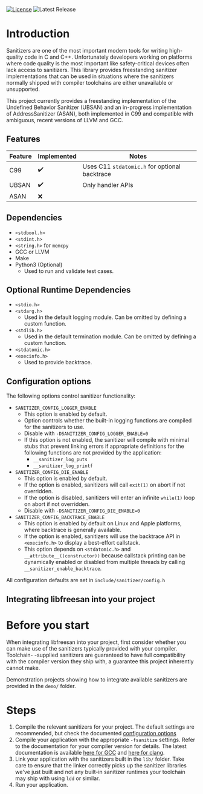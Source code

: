 [![License](https://img.shields.io/github/license/J-Montgomery/freestanding_sanitizers)](https://github.com/J-Montgomery/freestanding_sanitizers/blob/master/LICENSE.txt)
![Latest Release](https://img.shields.io/github/v/release/J-Montgomery/freestanding_sanitizers)

# Introduction

Sanitizers are one of the most important modern tools for writing high-quality code in C and C++. Unfortunately developers working on platforms where code quality is the most important like safety-critical devices often lack access to sanitizers. This library provides freestanding sanitizer implementations that can be used in situations where the sanitizers normally shipped with compiler toolchains are either unavailable or unsupported.

This project currently provides a freestanding implementation of the Undefined Behavior Sanitizer (UBSAN) and an in-progress implementation of AddressSanitizer (ASAN), both implemented in C99 and compatible with ambiguous, recent versions of LLVM and GCC.

## Features
| Feature             | Implemented        | Notes |
|---------------------|--------------------|-------|
| C99                 | :heavy_check_mark: | Uses C11 `stdatomic.h` for optional backtrace |
| UBSAN               | :heavy_check_mark: | Only handler APIs |
| ASAN                | :x:                |       |


## Dependencies
* `<stdbool.h>`
* `<stdint.h>`
* `<string.h>` for `memcpy`
* GCC or LLVM
* Make
* Python3 (Optional)
  * Used to run and validate test cases.

## Optional Runtime Dependencies
* `<stdio.h>`
* `<stdarg.h>`
  * Used in the default logging module. Can be omitted by defining a custom function.
* `<stdlib.h>`
  * Used in the default termination module. Can be omitted by defining a custom function.
* `<stdatomic.h>`
* `<execinfo.h>`
  * Used to provide backtrace.

## Configuration options

The following options control sanitizer functionality:

* `SANITIZER_CONFIG_LOGGER_ENABLE`
  * This option is enabled by default.
  * Option controls whether the built-in logging functions are compiled for the sanitizers to use.
  * Disable with `-DSANITIZER_CONFIG_LOGGER_ENABLE=0`
  * If this option is not enabled, the sanitizer will compile with minimal stubs that prevent linking errors if appropriate definitions for the following functions are not provided by the application:
    * `__sanitizer_log_puts`
    * `__sanitizer_log_printf`
* `SANITIZER_CONFIG_DIE_ENABLE`
  * This option is enabled by default.
  * If the option is enabled, sanitizers will call `exit(1)` on abort if not overridden.
  * If the option is disabled, sanitizers will enter an infinite `while(1)` loop on abort if not overridden.
  * Disable with `-DSANITIZER_CONFIG_DIE_ENABLE=0`
* `SANITIZER_CONFIG_BACKTRACE_ENABLE`
  * This option is enabled by default on Linux and Apple platforms, where backtrace is generally available.
  * If the option is enabled, sanitizers will use the backtrace API in `<execinfo.h>` to display a best-effort callstack.
  * This option depends on `<stdatomic.h>` and `__attribute__((constructor))` because callstack printing can be dynamically enabled or disabled from multiple threads by calling `__sanitizer_enable_backtrace`.

All configuration defaults are set in `include/sanitizer/config.h`

## Integrating libfreesan into your project

  # Before you start

  When integrating libfreesan into your project, first consider whether you can
  make use of the sanitizers typically provided with your compiler. Toolchain-
  -supplied sanitizers are guaranteed to have full compatibility with the
  compiler version they ship with, a guarantee this project inherently cannot
  make.

  Demonstration projects showing how to integrate available sanitizers are
  provided in the `demo/` folder.

  # Steps

  1. Compile the relevant sanitizers for your project. The default settings are recommended, but check the documented [configuration options](#configuration-options)
  2. Compile your application with the appropriate `-fsanitize` settings. Refer to the documentation for your compiler version for details. The latest documentation is available [here for GCC](https://gcc.gnu.org/onlinedocs/gcc/Instrumentation-Options.html) and [here for clang](https://clang.llvm.org/docs/UsersManual.html).
  3. Link your application with the sanitizers built in the `lib/` folder. Take care to ensure that the linker correctly picks up the sanitizer libraries we've just built and not any built-in sanitizer runtimes your toolchain may ship with using `ldd` or similar.
  4. Run your application.